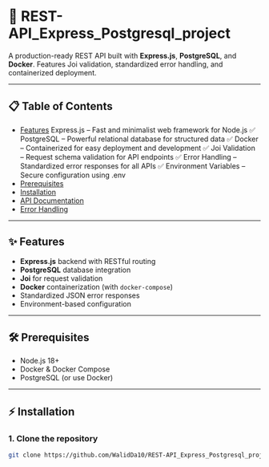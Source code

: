 # 🚀 REST-API_Express_Postgresql_project
<!-- A CRUD Rest API project build using Node.js Express, Postgresql running on docker container for user management -->

A production-ready REST API built with **Express.js**, **PostgreSQL**, and **Docker**. Features Joi validation, standardized error handling, and containerized deployment.

---

## 📋 Table of Contents
- [Features](#-features)
 Express.js – Fast and minimalist web framework for Node.js
✅ PostgreSQL – Powerful relational database for structured data
✅ Docker – Containerized for easy deployment and development
✅ Joi Validation – Request schema validation for API endpoints
✅ Error Handling – Standardized error responses for all APIs
✅ Environment Variables – Secure configuration using .env
- [Prerequisites](#-prerequisites)
- [Installation](#-installation)
- [API Documentation](#-api-documentation)
- [Error Handling](#-error-handling)



---

## ✨ Features
- **Express.js** backend with RESTful routing
- **PostgreSQL** database integration
- **Joi** for request validation
- **Docker** containerization (with `docker-compose`)
- Standardized JSON error responses
- Environment-based configuration


---

## 🛠 Prerequisites
- Node.js 18+
- Docker & Docker Compose
- PostgreSQL (or use Docker)

---

## ⚡ Installation

### 1. Clone the repository
```bash
git clone https://github.com/WalidDa10/REST-API_Express_Postgresql_project.git

